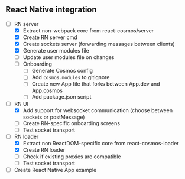 ## React Native integration

- [ ] RN server
  - [x] Extract non-webpack core from react-cosmos/server
  - [x] Create RN server cmd
  - [x] Create sockets server (forwarding messages between clients)
  - [x] Generate user modules file
  - [ ] Update user modules file on changes
  - [ ] Onboarding
    - [ ] Generate Cosmos config
    - [ ] Add `cosmos.modules` to gitignore
    - [ ] Create new App file that forks between App.dev and App.cosmos
    - [ ] Add package.json script
- [ ] RN UI
  - [x] Add support for websocket communication (choose between sockets or postMessage)
  - [ ] Create RN-specific onboarding screens
  - [ ] Test socket transport
- [ ] RN loader
  - [x] Extract non ReactDOM-specific core from react-cosmos-loader
  - [x] Create RN loader
  - [ ] Check if existing proxies are compatible
  - [ ] Test socket transport
- [ ] Create React Native App example
